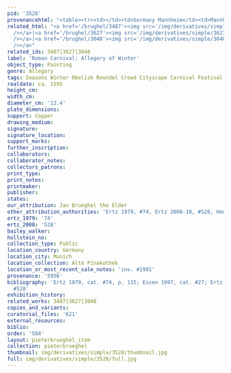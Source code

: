 ```yaml
---
pid: '3528'
provenancehtml: "<table><tr><td></td><td>Germany Mannheim</td><td>Mannheim Gallery</td></tr></table>"
related_html: "<a href='/brughel/3487'><img src='/img/derivatives/simple/3487/thumbnail.jpg'
  /></a>|<a href='/brughel/3627'><img src='/img/derivatives/simple/3627/thumbnail.jpg'
  /></a>|<a href='/brughel/3048'><img src='/img/derivatives/simple/3048/thumbnail.jpg'
  /></a>"
related_ids: 3487|3627|3048
label: 'Roman Carnival: Allegory of Winter'
object_type: Painting
genre: Allegory
tags: Seasons Winter Obelisk Roundel Crowd Cityscape Carnival Festival
realdate: ca. 1595
height_cm:
width_cm:
diameter_cm: '12.4'
plate_dimensions:
support: Copper
drawing_medium:
signature:
signature_location:
support_marks:
further_inscription:
collaborators:
collaborator_notes:
collectors_patrons:
print_type:
print_notes:
printmaker:
publisher:
states:
our_attribution: Jan Brueghel the Elder
other_attribution_authorities: 'Ertz 1979, #74, Ertz 2008-10, #528, Honig database'
ertz_1979: '74'
ertz_2008: '528'
bailey_walker:
hollstein_no:
collection_type: Public
location_country: Germany
location_city: Munich
location_collection: Alte Pinakothek
location_or_most_recent_sale_notes: 'inv. #1991'
provenance: '5956'
bibliography: 'Ertz 1979, cat. #74, p. 115; Essen 1997, cat. #27; Ertz 2008-10, cat.
  #528'
exhibition_history:
related_works: 3487|3627|3048
copies_and_variants:
curatorial_files: '621'
external_resources:
biblio:
order: '584'
layout: pieterbrueghel_item
collection: pieterbrueghel
thumbnail: img/derivatives/simple/3528/thumbnail.jpg
full: img/derivatives/simple/3528/full.jpg
---
```

